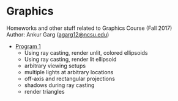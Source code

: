 # Graphics
Homeworks and other stuff related to Graphics Course (Fall 2017) <br />
Author: Ankur Garg (agarg12@ncsu.edu)

- [Program 1](./Program1)
  - Using ray casting, render unlit, colored ellipsoids 
  - Using ray casting, render lit ellipsoid
  - arbitrary viewing setups
  - multiple lights at arbitrary locations
  - off-axis and rectangular projections
  - shadows during ray casting
  - render triangles
